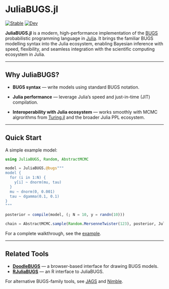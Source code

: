 # JuliaBUGS.jl
[![Stable](https://img.shields.io/badge/docs-stable-blue.svg)](https://TuringLang.github.io/JuliaBUGS.jl/stable)
[![Dev](https://img.shields.io/badge/docs-dev-blue.svg)](https://TuringLang.github.io/JuliaBUGS.jl/dev)

**JuliaBUGS.jl** is a modern, high-performance implementation of the [BUGS](https://en.wikipedia.org/wiki/WinBUGS) probabilistic programming language in [Julia](https://julialang.org/). It brings the familiar BUGS modelling syntax into the Julia ecosystem, enabling Bayesian inference with speed, flexibility, and seamless integration with the scientific computing ecosystem in Julia.

---

## Why JuliaBUGS?

-   **BUGS syntax** — write models using standard BUGS notation.
    
-   **Julia performance** — leverage Julia’s speed and just-in-time (JIT) compilation.
    
-   **Interoperability with Julia ecosystem** — works smoothly with MCMC algrorithms from [Turing.jl](https://turinglang.org/) and the broader Julia PPL ecosystem.   

---

## Quick Start

A simple example model:

```julia
using JuliaBUGS, Random, AbstractMCMC

model = JuliaBUGS.@bugs"""
model {
  for (i in 1:N) {
    y[i] ~ dnorm(mu, tau)
  }
  mu ~ dnorm(0, 0.001)
  tau ~ dgamma(0.1, 0.1)
}
"""

posterior = compile(model, (; N = 10, y = randn(10)))

chain = AbstractMCMC.sample(Random.MersenneTwister(123), posterior, JuliaBUGS.IndependentMH(), 1000)
```

For a complete walkthrough, see the [example](https://turinglang.org/JuliaBUGS.jl/stable/example).

---

## **Related Tools**

- [**DoodleBUGS**](https://turinglang.org/JuliaBUGS.jl/DoodleBUGS/) — a browser-based interface for drawing BUGS models.
- [**RJuliaBUGS**](https://mateusmaiads.github.io/rjuliabugs/) — an R interface to JuliaBUGS.
    
For alternative BUGS-family tools, see [JAGS](https://sourceforge.net/p/mcmc-jags/code-0/ci/default/tree/) and [Nimble](https://r-nimble.org/).
